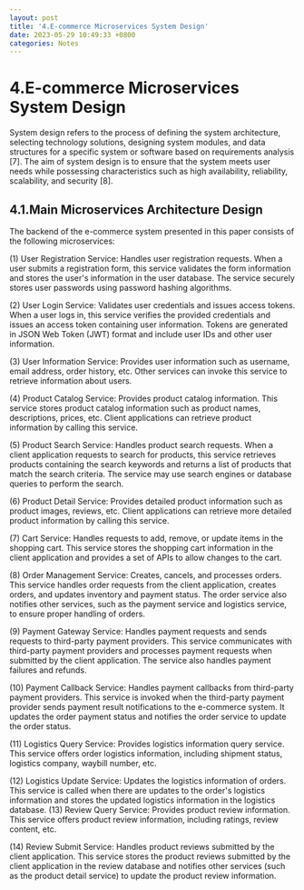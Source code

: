 ```yaml
---
layout: post
title: '4.E-commerce Microservices System Design'
date: 2023-05-29 10:49:33 +0800
categories: Notes
---
```


# 4.E-commerce Microservices System Design

System design refers to the process of defining the system architecture, selecting technology solutions, designing system modules, and data structures for a specific system or software based on requirements analysis [7]. The aim of system design is to ensure that the system meets user needs while possessing characteristics such as high availability, reliability, scalability, and security [8].

## 4.1.Main Microservices Architecture Design

The backend of the e-commerce system presented in this paper consists of the following microservices:

(1) User Registration Service: Handles user registration requests. When a user submits a registration form, this service validates the form information and stores the user's information in the user database. The service securely stores user passwords using password hashing algorithms.

(2) User Login Service: Validates user credentials and issues access tokens. When a user logs in, this service verifies the provided credentials and issues an access token containing user information. Tokens are generated in JSON Web Token (JWT) format and include user IDs and other user information.

(3) User Information Service: Provides user information such as username, email address, order history, etc. Other services can invoke this service to retrieve information about users.

(4) Product Catalog Service: Provides product catalog information. This service stores product catalog information such as product names, descriptions, prices, etc. Client applications can retrieve product information by calling this service.

(5) Product Search Service: Handles product search requests. When a client application requests to search for products, this service retrieves products containing the search keywords and returns a list of products that match the search criteria. The service may use search engines or database queries to perform the search.

(6) Product Detail Service: Provides detailed product information such as product images, reviews, etc. Client applications can retrieve more detailed product information by calling this service.

(7) Cart Service: Handles requests to add, remove, or update items in the shopping cart. This service stores the shopping cart information in the client application and provides a set of APIs to allow changes to the cart.

(8) Order Management Service: Creates, cancels, and processes orders. This service handles order requests from the client application, creates orders, and updates inventory and payment status. The order service also notifies other services, such as the payment service and logistics service, to ensure proper handling of orders.

(9) Payment Gateway Service: Handles payment requests and sends requests to third-party payment providers. This service communicates with third-party payment providers and processes payment requests when submitted by the client application. The service also handles payment failures and refunds.

(10) Payment Callback Service: Handles payment callbacks from third-party payment providers. This service is invoked when the third-party payment provider sends payment result notifications to the e-commerce system. It updates the order payment status and notifies the order service to update the order status.

(11) Logistics Query Service: Provides logistics information query service. This service offers order logistics information, including shipment status, logistics company, waybill number, etc.

(12) Logistics Update Service: Updates the logistics information of orders. This service is called when there are updates to the order's logistics information and stores the updated logistics information in the logistics database.
(13) Review Query Service: Provides product review information. This service offers product review information, including ratings, review content, etc.

(14) Review Submit Service: Handles product reviews submitted by the client application. This service stores the product reviews submitted by the client application in the review database and notifies other services (such as the product detail service) to update the product review information.
